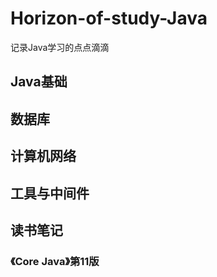 # Horizon-of-study-Java
记录Java学习的点点滴滴

## Java基础

## 数据库

## 计算机网络

## 工具与中间件

## 读书笔记
### 《Core Java》第11版
